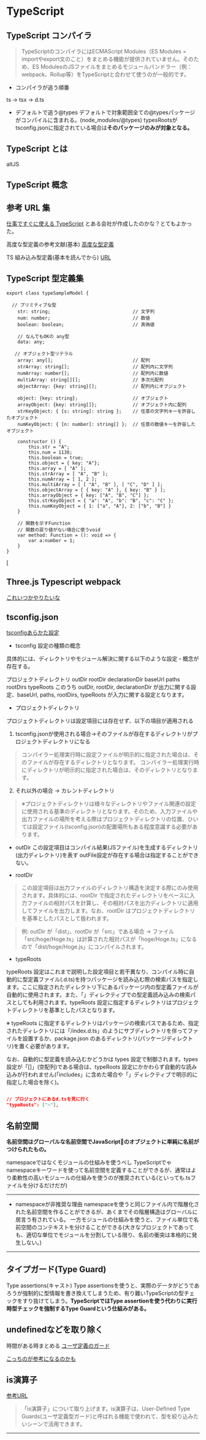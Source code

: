 # TypeScript

## TypeScript コンパイラ


>TypeScriptのコンパイラにはECMAScript Modules（ES Modules = importやexport文のこと）をまとめる機能が提供されていません。そのため、ES ModulesのJSファイルをまとめるモジュールバンドラー（例：webpack、Rollup等）をTypeScriptと合わせて使うのが一般的です。

- コンパイラが追う順番

ts → tsx → d.ts

- デフォルトで追う@types
デフォルトで対象範囲全ての@typesパッケージがコンパイルに含まれる。(node_modules/@types)
typesRootsがtsconfig.jsonに指定されている場合は**そのパッケージのみが対象となる。**


## TypeScript とは

altJS
## TypeScript 概念

## 参考 URL 集

[仕事ですぐに使える TypeScript](https://future-architect.github.io/typescript-guide/index.html)
とある会社が作成したのかな？とてもよかった。

高度な型定義の参考文献(基本)
[高度な型定義](https://golang.hateblo.jp/entry/2021/03/15/202502?utm_source=feed)

TS 組み込み型定義(基本を読んでから)
[URL](https://log.pocka.io/ja/posts/typescript-builtin-type-functions/)

## TypeScript 型定義集

```TS
export class typeSampleModel {

  // プリミティブな型
    str: string;                              // 文字列
    num: number;                              // 数値
    boolean: boolean;                         // 真偽値

    // なんでもOKの any型
    data: any;

   // オブジェクト型リテラル
    array: any[];                             // 配列
    strArray: string[];                       // 配列内に文字列
    numArray: number[];                       // 配列内に数値
    multiArray: string[][];                   // 多次元配列
    objectArray: {key: string}[];             // 配列内にオブジェクト

    object: {key: string};                    // オブジェクト
    arrayObject: {key: string[]};             // オブジェクト内に配列
    strKeyObject: { [s: string]: string };    // 任意の文字列キーを許容したオブジェクト
    numKeyObject: { [n: number]: string[] };  // 任意の数値キーを許容したオブジェクト

    constructor () {
        this.str = "A";
        this.num = 1138;
        this.boolean = true;
        this.object = { key: "A"};
        this.array = [ "A" ];
        this.strArray = [ "A", "B" ];
        this.numArray = [ 1, 2 ];
        this.multiArray = [ [ "A", "B" ], [ "C", "D" ] ];
        this.objectArray = [ { key: "A" }, { key: "B" } ];
        this.arrayObject = { key: ["A", "B", "C"] };
        this.strKeyObject = { "a": "A", "b": "B", "c": "C" };
        this.numKeyObject = { 1: ["a", "A"], 2: ["b", "B"] }
    }

    // 関数を示すFunction
    // 関数の戻り値がない場合に使うvoid
    var method: Function = (): void => {
        var a:number = 1;
    }
}

```

[
## Three.js Typescript webpack
[これいつかやりたいな](https://ics.media/entry/16329/)


## tsconfig.json

[tsconfigあらかた設定](https://www.pg-fl.jp/program/tips/tsconfig_dirs.htm)

- tsconfig 設定の種類の概念

具体的には、ディレクトリやモジュール解決に関する以下のような設定・概念が存在する。

プロジェクトディレクトリ
outDir
rootDir
declarationDir
baseUrl
paths
rootDirs
typeRoots
このうち outDir, rootDir, declarationDir が出力に関する設定、baseUrl, paths, rootDirs, typeRoots が入力に関する設定となります。

- プロジェクトディレクトリ

プロジェクトディレクトリは設定項目には存在せず、以下の項目が適用される

1. tsconfig.jsonが使用される場合→そのファイルが存在するディレクトリがプロジェクトディレクトリになる
>コンパイラー処理実行時に設定ファイルが明示的に指定された場合は、そのファイルが存在するディレクトリとなります。
>コンパイラー処理実行時にディレクトリが明示的に指定された場合は、そのディレクトリとなります。

2. それ以外の場合 → カレントディレクトリ

>※プロジェクトディレクトリは様々なディレクトリやファイル関連の設定に使用される基準のディレクトリとなります。そのため、入力ファイルや出力ファイルの場所を考える際はプロジェクトディレクトリの位置、ひいては設定ファイル(tsconfig.json)の配置場所もある程度意識する必要があります。

- outDir
この設定項目はコンパイル結果(JSファイル)を生成するディレクトリ(出力ディレクトリ)を表す
outFile設定が存在する場合は指定することができない。

- rootDir
>この設定項目は出力ファイルのディレクトリ構造を決定する際にのみ使用されます。具体的には、rootDir で指定されたディレクトリをベースに入力ファイルの相対パスを計算し、その相対パスを出力ディレクトリに適用してファイルを出力します。なお、rootDir はプロジェクトディレクトリを基準としたパスとして扱われます。

>例: outDir が「dist」、rootDir が「src」である場合 → ファイル「src/hoge/Hoge.ts」は計算された相対パスが「hoge/Hoge.ts」になるので「dist/hoge/Hoge.js」にコンパイルされます。


- typeRoots

typeRoots 設定はこれまで説明した設定項目と若干異なり、コンパイル時に自動的に型定義ファイル(.d.ts)を持つパッケージを読み込む際の検索パスを指定します。ここに指定されたディレクトリ下にあるパッケージ内の型定義ファイルが自動的に使用されます。また、「<reference types='...' />」ディレクティブでの型定義読み込みの検索パスとしても利用されます。typeRoots 設定に指定するディレクトリはプロジェクトディレクトリを基準としたパスとなります。

※ typeRoots に指定するディレクトリはパッケージの検索パスであるため、指定されたディレクトリには「<subdir>/index.d.ts」のようにサブディレクトリを伴ってファイルを設置するか、package.json のあるディレクトリ(パッケージディレクトリ)を置く必要があります。

なお、自動的に型定義を読み込むかどうかは types 設定で制御されます。types 設定が「[]」(空配列)である場合は、typeRoots 設定にかかわらず自動的な読み込みが行われません(「includes」に含めた場合や「<reference types='...' />」ディレクティブで明示的に指定した場合を除く)。

```json

// プロジェクトにあるd.tsを見に行く
"typeRoots": ["~"],

```

## 名前空間

**名前空間はグローバルな名前空間でJavaScriptのオブジェクトに単純に名前がつけられたもの。**

namespaceではなくモジュールの仕組みを使うべし
TypeScriptでゃnamespaceキーワードを使って名前空間を定義することができるが、通常はより柔軟性の高いモジュールの仕組みを使うのが推奨されている(といっても.tsファイルを分けるだけだが)

---

- namespaceが非推奨な理由
namespaceを使うと同じファイル内で階層化された名前空間を作ることができるが、あくまでその階層構造はグローバルに居言う有されている。
一方モジュールの仕組みを使うと、ファイル単位で名前空間のコンテキストを分けることができる(大きなプロジェクトであっても、適切な単位でモジュールを分割している限り、名前の衝突は本格的に発生しない。)

---

## タイプガード(Type Guard)

Type assertions(キャスト) Type assertionsを使うと、実際のデータがどうであろうが強制的に型情報を書き換えてしまうため、有り難いTypeScriptの型チェックをすり抜けてしまう。**TypeScriptではType assertionを使う代わりに実行時型チェックを強制するType Guardという仕組みがある。**

## undefinedなどを取り除く

時間がある時まとめる
[ユーザ定義のガード](https://terrblog.com/%e3%80%90typescript%e3%80%91%e5%9e%8b%e3%82%ac%e3%83%bc%e3%83%89%e3%81%a8%e5%9e%8b%e3%82%a2%e3%82%b5%e3%83%bc%e3%82%b7%e3%83%a7%e3%83%b3%e3%81%a7unknown%e5%9e%8b%e3%82%92%e4%bd%bf%e3%81%84%e5%8b%9d/)

[こっちのが参考になるのかも](https://qiita.com/suin/items/cda9af4f4f1c53c05c6f)


## is演算子

[参考URL](https://www.wakuwakubank.com/posts/767-typescript-user-defined-type-guards/)
>「is演算子」について取り上げます。is演算子は、User-Defined Type Guards(ユーザ定義型ガード)と呼ばれる機能で使われて、型を絞り込みたいシーンで活用できます。

---

